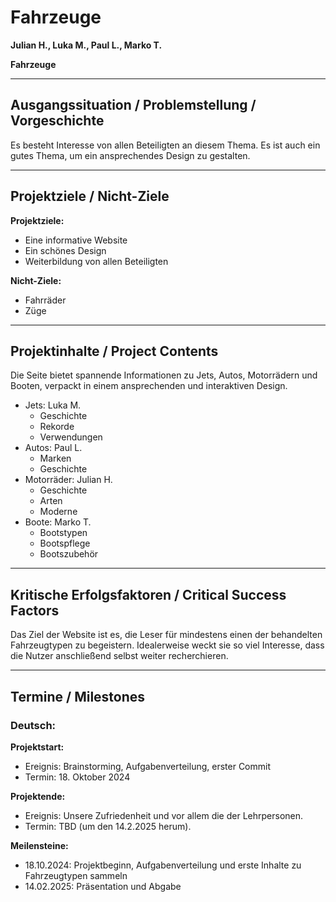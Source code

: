 # Fahrzeuge

**Julian H., Luka M., Paul L., Marko T.**

**Fahrzeuge**


---

## Ausgangssituation / Problemstellung / Vorgeschichte

Es besteht Interesse von allen Beteiligten an diesem Thema. Es ist auch ein gutes Thema, um ein ansprechendes Design zu gestalten.

---

## Projektziele / Nicht-Ziele

**Projektziele:**  

+ Eine informative Website
+ Ein schönes Design
+ Weiterbildung von allen Beteiligten

**Nicht-Ziele:** 

+ Fahrräder
+ Züge

---

## Projektinhalte / Project Contents

Die Seite bietet spannende Informationen zu Jets, Autos, Motorrädern und Booten, verpackt in einem ansprechenden und interaktiven Design.

+ Jets: Luka M.
  + Geschichte
  + Rekorde
  + Verwendungen
+ Autos: Paul L.
  + Marken
  + Geschichte
+ Motorräder: Julian H.
  + Geschichte
  + Arten
  + Moderne
+ Boote: Marko T.
  + Bootstypen
  + Bootspflege
  + Bootszubehör

---

## Kritische Erfolgsfaktoren / Critical Success Factors
Das Ziel der Website ist es, die Leser für mindestens einen der behandelten Fahrzeugtypen zu begeistern. Idealerweise weckt sie so viel Interesse, dass die Nutzer anschließend selbst weiter recherchieren.

---

## Termine / Milestones
### Deutsch:
**Projektstart:**
- Ereignis: Brainstorming, Aufgabenverteilung, erster Commit
- Termin: 18. Oktober 2024

**Projektende:**
- Ereignis: Unsere Zufriedenheit und vor allem die der Lehrpersonen.
- Termin: TBD (um den 14.2.2025 herum).

**Meilensteine:**
- 18.10.2024: Projektbeginn, Aufgabenverteilung und erste Inhalte zu Fahrzeugtypen sammeln
- 14.02.2025: Präsentation und Abgabe


